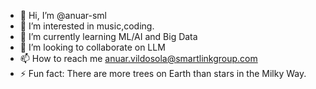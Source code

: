 - 👋 Hi, I’m @anuar-sml
- 👀 I’m interested in music,coding.
- 🌱 I’m currently learning ML/AI and Big Data
- 💞️ I’m looking to collaborate on LLM
- 📫 How to reach me anuar.vildosola@smartlinkgroup.com
- ⚡ Fun fact: There are more trees on Earth than stars in the Milky Way.

<!---
anuar-sml/anuar-sml is a ✨ special ✨ repository because its `README.md` (this file) appears on your GitHub profile.
You can click the Preview link to take a look at your changes.
--->
